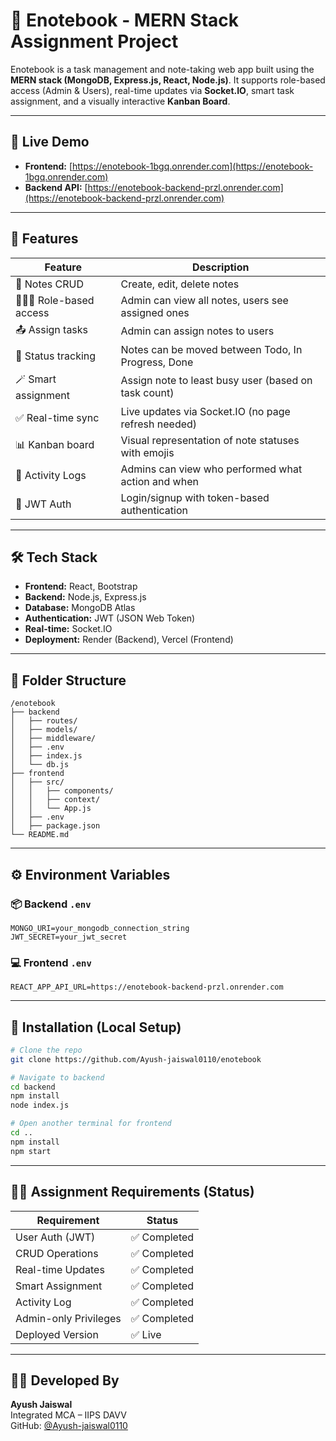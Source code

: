 # 📘 Enotebook - MERN Stack Assignment Project

Enotebook is a task management and note-taking web app built using the **MERN stack (MongoDB, Express.js, React, Node.js)**. It supports role-based access (Admin & Users), real-time updates via **Socket.IO**, smart task assignment, and a visually interactive **Kanban Board**.

---

## 🚀 Live Demo

- **Frontend:** [https://enotebook-1bgq.onrender.com](https://enotebook-1bgq.onrender.com)
- **Backend API:** [https://enotebook-backend-przl.onrender.com](https://enotebook-backend-przl.onrender.com)

---

## 🧠 Features

| Feature                     | Description                                                                 |
|----------------------------|-----------------------------------------------------------------------------|
| 📝 Notes CRUD              | Create, edit, delete notes                                                  |
| 🧑‍🤝‍🧑 Role-based access     | Admin can view all notes, users see assigned ones                          |
| 📤 Assign tasks             | Admin can assign notes to users                                            |
| 🎯 Status tracking         | Notes can be moved between Todo, In Progress, Done                         |
| 🪄 Smart assignment         | Assign note to least busy user (based on task count)                       |
| ✅ Real-time sync           | Live updates via Socket.IO (no page refresh needed)                        |
| 📊 Kanban board            | Visual representation of note statuses with emojis                         |
| 📜 Activity Logs           | Admins can view who performed what action and when                         |
| 🔐 JWT Auth                | Login/signup with token-based authentication                               |

---

## 🛠️ Tech Stack

- **Frontend:** React, Bootstrap
- **Backend:** Node.js, Express.js
- **Database:** MongoDB Atlas
- **Authentication:** JWT (JSON Web Token)
- **Real-time:** Socket.IO
- **Deployment:** Render (Backend), Vercel (Frontend)

---

## 📁 Folder Structure

```
/enotebook
├── backend
│   ├── routes/
│   ├── models/
│   ├── middleware/
│   ├── .env
│   ├── index.js
│   └── db.js
├── frontend
│   ├── src/
│   │   ├── components/
│   │   ├── context/
│   │   └── App.js
│   ├── .env
│   ├── package.json
└── README.md
```

---

## ⚙️ Environment Variables

### 📦 Backend `.env`
```
MONGO_URI=your_mongodb_connection_string
JWT_SECRET=your_jwt_secret
```

### 💻 Frontend `.env`
```
REACT_APP_API_URL=https://enotebook-backend-przl.onrender.com
```

---

## 🔧 Installation (Local Setup)

```bash
# Clone the repo
git clone https://github.com/Ayush-jaiswal0110/enotebook

# Navigate to backend
cd backend
npm install
node index.js

# Open another terminal for frontend
cd ..
npm install
npm start
```


---

## 👨‍🏫 Assignment Requirements (Status)

| Requirement               | Status     |
|--------------------------|------------|
| User Auth (JWT)          | ✅ Completed |
| CRUD Operations          | ✅ Completed |
| Real-time Updates        | ✅ Completed |
| Smart Assignment         | ✅ Completed |
| Activity Log             | ✅ Completed |
| Admin-only Privileges    | ✅ Completed |
| Deployed Version         | ✅ Live      |

---

## 👨‍💻 Developed By

**Ayush Jaiswal**  
Integrated MCA – IIPS DAVV  
GitHub: [@Ayush-jaiswal0110](https://github.com/Ayush-jaiswal0110)